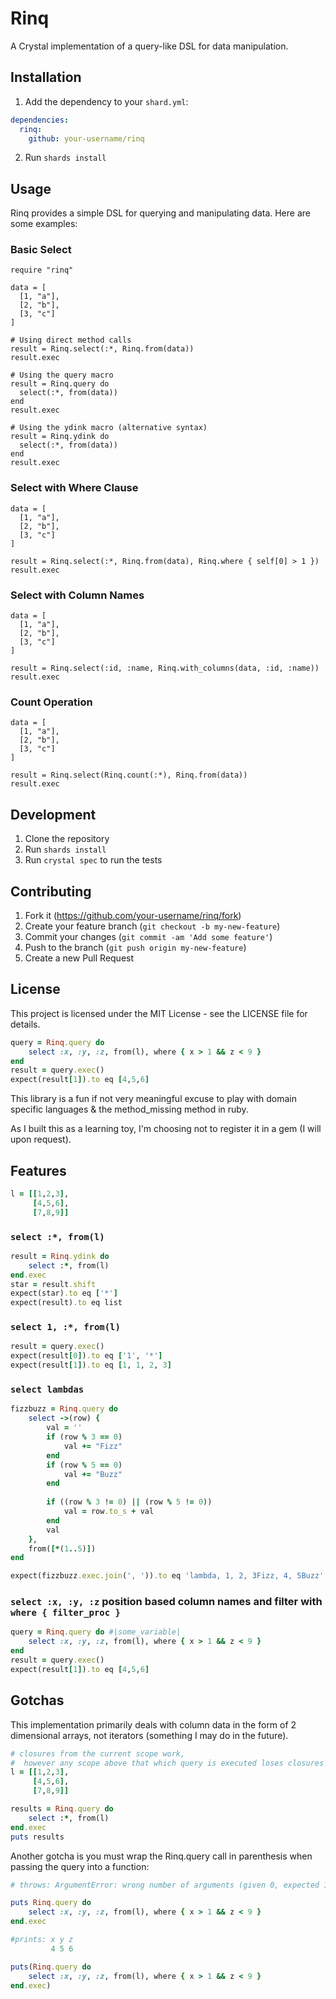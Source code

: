 # Rinq

A Crystal implementation of a query-like DSL for data manipulation.

## Installation

1. Add the dependency to your `shard.yml`:

```yaml
dependencies:
  rinq:
    github: your-username/rinq
```

2. Run `shards install`

## Usage

Rinq provides a simple DSL for querying and manipulating data. Here are some examples:

### Basic Select

```crystal
require "rinq"

data = [
  [1, "a"],
  [2, "b"],
  [3, "c"]
]

# Using direct method calls
result = Rinq.select(:*, Rinq.from(data))
result.exec

# Using the query macro
result = Rinq.query do
  select(:*, from(data))
end
result.exec

# Using the ydink macro (alternative syntax)
result = Rinq.ydink do
  select(:*, from(data))
end
result.exec
```

### Select with Where Clause

```crystal
data = [
  [1, "a"],
  [2, "b"],
  [3, "c"]
]

result = Rinq.select(:*, Rinq.from(data), Rinq.where { self[0] > 1 })
result.exec
```

### Select with Column Names

```crystal
data = [
  [1, "a"],
  [2, "b"],
  [3, "c"]
]

result = Rinq.select(:id, :name, Rinq.with_columns(data, :id, :name))
result.exec
```

### Count Operation

```crystal
data = [
  [1, "a"],
  [2, "b"],
  [3, "c"]
]

result = Rinq.select(Rinq.count(:*), Rinq.from(data))
result.exec
```

## Development

1. Clone the repository
2. Run `shards install`
3. Run `crystal spec` to run the tests

## Contributing

1. Fork it (<https://github.com/your-username/rinq/fork>)
2. Create your feature branch (`git checkout -b my-new-feature`)
3. Commit your changes (`git commit -am 'Add some feature'`)
4. Push to the branch (`git push origin my-new-feature`)
5. Create a new Pull Request

## License

This project is licensed under the MIT License - see the LICENSE file for details.

```ruby
query = Rinq.query do
    select :x, :y, :z, from(l), where { x > 1 && z < 9 }
end
result = query.exec()
expect(result[1]).to eq [4,5,6]
``` 

This library is a fun if not very meaningful excuse to play with domain specific languages & the method_missing method in ruby. 

As I built this as a learning toy, I'm choosing not to register it in a gem (I will upon request).

## Features

```ruby
l = [[1,2,3],
     [4,5,6],
     [7,8,9]]
```

### `select :*, from(l)`

```ruby
result = Rinq.ydink do
    select :*, from(l)
end.exec
star = result.shift
expect(star).to eq ['*']
expect(result).to eq list
```

### `select 1, :*, from(l)`

```ruby
result = query.exec()
expect(result[0]).to eq ['1', '*']
expect(result[1]).to eq [1, 1, 2, 3]
```

### `select lambdas`
```ruby
fizzbuzz = Rinq.query do
    select ->(row) {
        val = ''
        if (row % 3 == 0)
            val += "Fizz"
        end
        if (row % 5 == 0)
            val += "Buzz"
        end
        
        if ((row % 3 != 0) || (row % 5 != 0))
            val = row.to_s + val
        end
        val
    },
    from([*(1..5)])
end

expect(fizzbuzz.exec.join(', ')).to eq 'lambda, 1, 2, 3Fizz, 4, 5Buzz'
```

### `select :x, :y, :z` position based column names and filter with `where { filter_proc }`

```ruby
query = Rinq.query do #|some_variable|
    select :x, :y, :z, from(l), where { x > 1 && z < 9 }
end
result = query.exec()
expect(result[1]).to eq [4,5,6]
```

### 

## Gotchas

This implementation primarily deals with column data in the form of 2 dimensional arrays, not iterators (something I may do in the future).

```ruby
# closures from the current scope work, 
#  however any scope above that which query is executed loses closures due to instance_eval!
l = [[1,2,3],
     [4,5,6],
     [7,8,9]]

results = Rinq.query do
    select :*, from(l)
end.exec
puts results
```

Another gotcha is you must wrap the Rinq.query call in parenthesis when passing the query into a function:

```ruby
# throws: ArgumentError: wrong number of arguments (given 0, expected 1..3)

puts Rinq.query do
    select :x, :y, :z, from(l), where { x > 1 && z < 9 }
end.exec

#prints: x y z
         4 5 6

puts(Rinq.query do
    select :x, :y, :z, from(l), where { x > 1 && z < 9 }
end.exec)
```